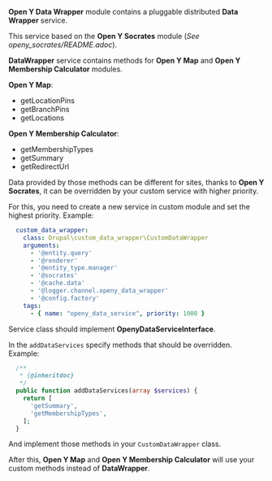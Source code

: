 **Open Y Data Wrapper** module contains a pluggable distributed **Data Wrapper** service.

This service based on the **Open Y Socrates** module (_See openy_socrates/README.adoc_).

**DataWrapper** service contains methods for **Open Y Map** and **Open Y Membership Calculator** modules.

**Open Y Map**:

- getLocationPins
- getBranchPins
- getLocations

**Open Y Membership Calculator**:
- getMembershipTypes
- getSummary
- getRedirectUrl

Data provided by those methods can be different for sites, thanks to **Open Y Socrates**, it can be overridden by your custom service with higher priority.

For this, you need to create a new service in custom module and set the highest priority. Example:

```yaml
  custom_data_wrapper:
    class: Drupal\custom_data_wrapper\CustomDataWrapper
    arguments:
      - '@entity.query'
      - '@renderer'
      - '@entity_type.manager'
      - '@socrates'
      - '@cache.data'
      - '@logger.channel.openy_data_wrapper'
      - '@config.factory'
    tags:
      - { name: "openy_data_service", priority: 1000 }
```

Service class should implement **OpenyDataServiceInterface**.

In the `addDataServices` specify methods that should be overridden. Example:

```php
  /**
   * {@inheritdoc}
   */
  public function addDataServices(array $services) {
    return [
      'getSummary',
      'getMembershipTypes',
    ];
  }
```

And implement those methods in your `CustomDataWrapper` class.

After this, **Open Y Map** and **Open Y Membership Calculator** will use your custom methods instead of **DataWrapper**.
